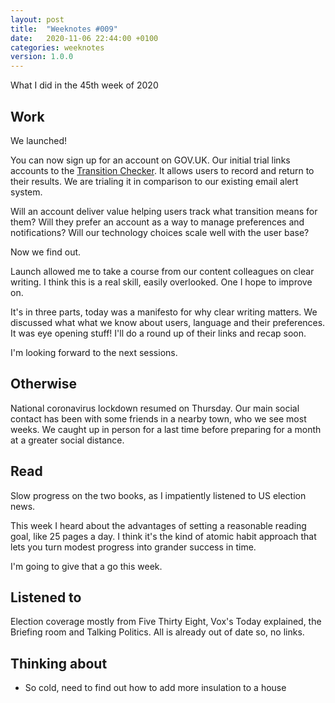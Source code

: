 ```yaml
---
layout: post
title:  "Weeknotes #009"
date:   2020-11-06 22:44:00 +0100
categories: weeknotes
version: 1.0.0
---
```


What I did in the 45th week of 2020

## Work

We launched!

You can now sign up for an account on GOV.UK. Our initial trial links accounts to the [Transition Checker][1]. It allows users to record and return to their results. We are trialing it in comparison to our existing email alert system.

Will an account deliver value helping users track what transition means for them? Will they prefer an account as a way to manage preferences and notifications? Will our technology choices scale well with the user base?

Now we find out.

Launch allowed me to take a course from our content colleagues on clear writing. I think this is a real skill, easily overlooked. One I hope to improve on.

It's in three parts, today was a manifesto for why clear writing matters. We discussed what what we know about users, language and their preferences. It was eye opening stuff! I'll do a round up of their links and recap soon.

I'm looking forward to the next sessions.

## Otherwise

National coronavirus lockdown resumed on Thursday. Our main social contact has been with some friends in a nearby town, who we see most weeks. We caught up in person for a last time before preparing for a month at a greater social distance.

## Read

Slow progress on the two books, as I impatiently listened to US election news.

This week I heard about the advantages of setting a reasonable reading goal, like 25 pages a day. I think it's the kind of atomic habit approach that lets you turn modest progress into grander success in time.

I'm going to give that a go this week.

## Listened to

Election coverage mostly from Five Thirty Eight, Vox's Today explained, the Briefing room and Talking Politics.
All is already out of date so, no links.

## Thinking about

- So cold, need to find out how to add more insulation to a house

[1]: https://www.gov.uk/transition